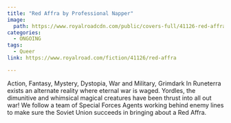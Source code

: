 ```yaml
---
title: "Red Affra by Professional Napper"
image:
  path: https://www.royalroadcdn.com/public/covers-full/41126-red-affra.jpg
categories:
  - ONGOING
tags:
  - Queer
link: https://www.royalroad.com/fiction/41126/red-affra

---
```

Action, Fantasy, Mystery, Dystopia, War and Military, Grimdark
In Runeterra exists an alternate reality where eternal war is waged. Yordles, the dimunitive and whimsical magical creatures have been thrust into all out war! 
We follow a team of Special Forces Agents working behind enemy lines to make sure the Soviet Union succeeds in bringing about a Red Affra.

